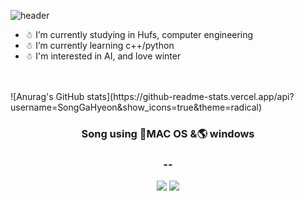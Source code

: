 ![header](https://capsule-render.vercel.app/api?type=waving&color=timeGradient&height=300&section=header&text=Song%20&fontSize=90)


- ☃ I’m currently studying in Hufs, computer engineering
- ☃ I’m currently learning c++/python
- ☃ I'm interested in AI, and love winter


<br>
<br>
![Anurag's GitHub stats](https://github-readme-stats.vercel.app/api?username=SongGaHyeon&show_icons=true&theme=radical)


<br>
<p>
<h3 align="center"> Song using 🍎MAC OS &🌎 windows</h3>
<h3 align="center"> -- </h3>


</p>
<p align="center">
<img src="https://img.shields.io/badge/Python-3776AB?style=for-the-badge&logo=Python&logoColor=white"/></a>
<img src="https://img.shields.io/badge/C++-00599C?style=for-the-badge&logo=cpp&logoColor=white"/>  </a>





